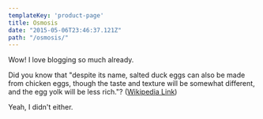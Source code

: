 ```yaml
---
templateKey: 'product-page'
title: Osmosis
date: "2015-05-06T23:46:37.121Z"
path: "/osmosis/"
---
```


Wow! I love blogging so much already.

Did you know that "despite its name, salted duck eggs can also be made from chicken eggs, though the taste and texture will be somewhat different, and the egg yolk will be less rich."? ([Wikipedia Link](http://en.wikipedia.org/wiki/Salted_duck_egg))

Yeah, I didn't either.

